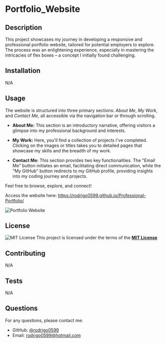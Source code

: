 # Portfolio_Website

## Description

This project showcases my journey in developing a responsive and professional portfolio website, tailored for potential employers to explore. The process was an enlightening experience, especially in mastering the intricacies of flex boxes – a concept I initially found challenging.

## Installation

N/A

## Usage

The website is structured into three primary sections: _About Me_, _My Work_, and _Contact Me_, all accessible via the navigation bar or through scrolling.

- **About Me:** This section is an introductory narrative, offering visitors a glimpse into my professional background and interests.
- **My Work:** Here, you'll find a collection of projects I've completed. Clicking on the images or titles takes you to detailed pages that showcase my skills and the breadth of my work.

- **Contact Me:** This section provides two key functionalities. The "Email Me" button initiates an email, facilitating direct communication, while the "My GitHub" button redirects to my GitHub profile, providing insights into my coding journey and projects.

Feel free to browse, explore, and connect!

Access the website here: https://rodrigo0599.github.io/Professional-Portfolio/

![Portfolio Website](./assets/images/main.png)

## License

![MIT License](https://img.shields.io/badge/License-MIT-yellow.svg)
This project is licensed under the terms of the **[MIT License](https://opensource.org/licenses/MIT)**

## Contributing

N/A

## Tests

N/A

## Questions

For any questions, please contact me:

- GitHub: [@rodrigo0599](https://github.com/rodrigo0599)
- Email: rodrigo0599@hotmail.com
